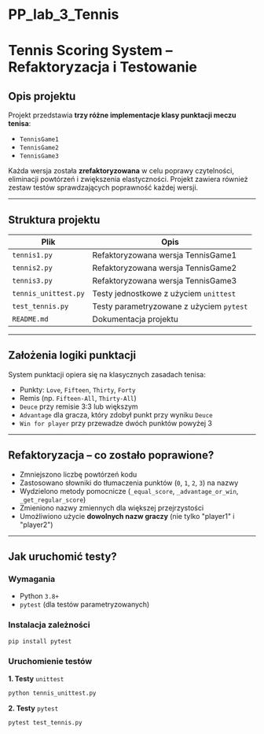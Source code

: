 # PP_lab_3_Tennis

# Tennis Scoring System – Refaktoryzacja i Testowanie

## Opis projektu

Projekt przedstawia **trzy różne implementacje klasy punktacji meczu tenisa**:

- `TennisGame1`
- `TennisGame2`
- `TennisGame3`

Każda wersja została **zrefaktoryzowana** w celu poprawy czytelności, eliminacji powtórzeń i zwiększenia elastyczności. Projekt zawiera również zestaw testów sprawdzających poprawność każdej wersji.

---

## Struktura projektu

| Plik                  | Opis                                             |
|-----------------------|--------------------------------------------------|
| `tennis1.py`          | Refaktoryzowana wersja TennisGame1              |
| `tennis2.py`          | Refaktoryzowana wersja TennisGame2              |
| `tennis3.py`          | Refaktoryzowana wersja TennisGame3              |
| `tennis_unittest.py`  | Testy jednostkowe z użyciem `unittest`          |
| `test_tennis.py`      | Testy parametryzowane z użyciem `pytest`        |
| `README.md`           | Dokumentacja projektu                           |



---

## Założenia logiki punktacji

System punktacji opiera się na klasycznych zasadach tenisa:

- Punkty: `Love`, `Fifteen`, `Thirty`, `Forty`
- Remis (np. `Fifteen-All`, `Thirty-All`)
- `Deuce` przy remisie 3:3 lub większym
- `Advantage` dla gracza, który zdobył punkt przy wyniku `Deuce`
- `Win for player` przy przewadze dwóch punktów powyżej 3

---

## Refaktoryzacja – co zostało poprawione?

- Zmniejszono liczbę powtórzeń kodu
- Zastosowano słowniki do tłumaczenia punktów (`0`, `1`, `2`, `3`) na nazwy
- Wydzielono metody pomocnicze (`_equal_score`, `_advantage_or_win`, `_get_regular_score`)
- Zmieniono nazwy zmiennych dla większej przejrzystości
- Umożliwiono użycie **dowolnych nazw graczy** (nie tylko "player1" i "player2")

---

## Jak uruchomić testy?

### Wymagania

- Python `3.8+`
- `pytest` (dla testów parametryzowanych)

### Instalacja zależności

```bash
pip install pytest
```

### Uruchomienie testów

**1. Testy** `unittest`
```bash
python tennis_unittest.py
```
**2. Testy** `pytest`
```bash
pytest test_tennis.py
```





